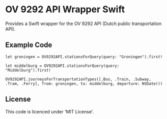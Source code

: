 OV 9292 API Wrapper Swift
===================



Provides a Swift wrapper for the OV 9292 API (Dutch public transportation API).



Example Code
----------
	let groningen = OV9292API.stationsForQuery(query: "Groningen").first!
	
	let middelburg = OV9292API.stationsForQuery(query: "Middelburg").first!
	
	OV9292API.journeysForTransportationTypes([.Bus, .Train, .Subway, .Tram, .Ferry], from: groningen, to: middelburg, departure: NSDate())


License
----------
This code is licenced under 'MIT License'.
